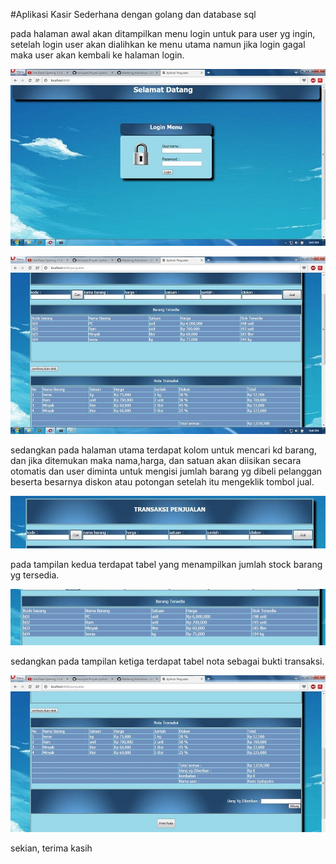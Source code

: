 #Aplikasi Kasir Sederhana dengan golang dan database sql

pada halaman awal akan ditampilkan menu login untuk para user yg ingin, setelah login user akan dialihkan ke menu utama namun jika login gagal maka user akan kembali ke halaman login.



![GitHub Logo](/data/menu_login.jpg)


![GitHub Logo](/data/menu_utama.jpg)



sedangkan pada halaman utama terdapat kolom untuk mencari kd barang, dan jika ditemukan maka nama,harga, dan satuan akan diisikan secara otomatis dan user diminta untuk mengisi jumlah barang yg dibeli pelanggan beserta besarnya diskon atau potongan setelah itu mengeklik tombol jual.



![GitHub Logo](/data/menu_utama_1.jpg)

pada tampilan kedua terdapat tabel yang menampilkan jumlah stock barang yg tersedia.

![GitHub Logo](/data/menu_utama_2.jpg)

sedangkan pada tampilan ketiga terdapat tabel nota sebagai bukti transaksi.

![GitHub Logo](/data/menu_utama_3.jpg)

sekian, terima kasih